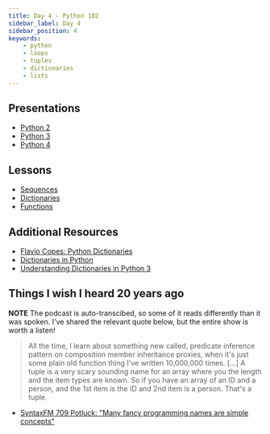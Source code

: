 ```yaml
---
title: Day 4 - Python 102
sidebar_label: Day 4
sidebar_position: 4
keywords:
    - python
    - loops
    - tuples
    - dictionaries
    - lists
---
```


## Presentations

- [Python 2](https://docs.google.com/presentation/d/1iUGwn6k04hNc9DL8oQwm8q2di-kwaIAsxJzABcX8N7Y/edit?usp=sharing)
- [Python 3](https://docs.google.com/presentation/d/1ufwxiwSQGWGOIr7b-1ox7YLit93ECu9LZvDdi7YJH5E/edit?usp=sharing)
- [Python 4](https://docs.google.com/presentation/d/1kUeP5SxEEna1wmnmXYeN7O77zoAZdVyxtuRn-r1MIkY/edit?usp=sharing)

## Lessons

- [Sequences](/docs/lessons/solving-problems-using-code-python/python-sequences)
- [Dictionaries](/docs/lessons/solving-problems-using-code-python/python-mapping)
- [Functions](/docs/lessons/solving-problems-using-code-python/python-functions)

## Additional Resources

- [Flavio Copes: Python Dictionaries](https://flaviocopes.com/python-dictionaries/)
- [Dictionaries in Python](https://realpython.com/courses/dictionaries-python/)
- [Understanding Dictionaries in Python 3](https://www.digitalocean.com/community/tutorials/understanding-dictionaries-in-python-3)

## Things I wish I heard 20 years ago

**NOTE** The podcast is auto-transcibed, so some of it reads differently than it was spoken. I've shared the relevant quote below, but the entire show is worth a listen!

> All the time, I learn about something new called, predicate inference pattern on composition member inheritance proxies, when it's just some plain old function thing I've written 10,000,000 times. [...]
> A tuple is a very scary sounding name for an array where you the length and the item types are known. So if you have an array of an ID and a person, and the 1st item is the ID and 2nd item is a person. That's a tuple.

- [SyntaxFM 709 Potluck: "Many fancy programming names are simple concepts"](https://syntax.fm/show/709/potluck-naming-tech-generators-layers-follow-up-sick-picks-page/transcript#many-fancy-programming-names-are-simple-concepts)

